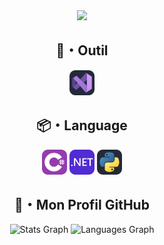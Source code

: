 <div align="center">
  <a href="https://git.io/typing-svg">
    <img src="https://readme-typing-svg.herokuapp.com/?lines=Développeur+CSharp;Développeur+de+Plugin+Nova-Life;Développement+de+Plugin+personaliser+pour+Nova-Life&center=true&size=25&color=#ffffff" height="50">
  </a>
</div>
<h2 align="center">🔧・Outil</h2>
<p align="center">
  <code><img title="Visual Studio" height="40" src="https://github.com/tandpfun/skill-icons/blob/main/icons/VisualStudio-Dark.svg"></code>
</p>
<h2 align="center">📦・Language</h2>
<p align="center">
  <code><img title="CSharp" height="40" src="https://github.com/tandpfun/skill-icons/blob/main/icons/CS.svg"></code>
  <code><img title=".NET" height="40" src="https://github.com/tandpfun/skill-icons/blob/main/icons/DotNet.svg"></code>
  <code><img title="Python" height="40" src="https://github.com/tandpfun/skill-icons/blob/main/icons/Python-Dark.svg"></code>
</p>
<h2 align="center">🔗・Mon Profil GitHub</h2>
<div align="center">
  <img src="https://github-readme-stats.vercel.app/api?username=Shape581&show_icons=true&theme=dark" height="150" alt="Stats Graph">
  <img src="https://github-readme-stats.vercel.app/api/top-langs?username=Shape581&locale=en&hide_title=false&layout=compact&card_width=320&langs_count=5&theme=dark&hide_border=false" height="150" alt="Languages Graph">
</div>
